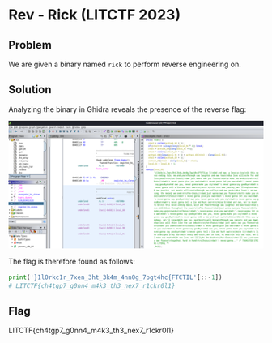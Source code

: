 # Rev - Rick (LITCTF 2023)

## Problem

We are given a binary named `rick` to perform reverse engineering on.

## Solution

Analyzing the binary in Ghidra reveals the presence of the reverse flag:

![Rick analysis](./images/rick1.png)

The flag is therefore found as follows:

```python
print('}1l0rkc1r_7xen_3ht_3k4m_4nn0g_7pgt4hc{FTCTIL'[::-1])
# LITCTF{ch4tgp7_g0nn4_m4k3_th3_nex7_r1ckr0l1}
```

## Flag

LITCTF{ch4tgp7_g0nn4_m4k3_th3_nex7_r1ckr0l1}


